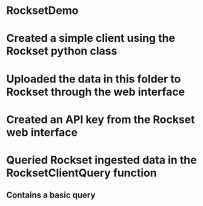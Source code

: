 # RocksetDemo
# Created a simple client using the Rockset python class
# Uploaded the data in this folder to Rockset through the web interface
# Created an API key from the Rockset web interface
# Queried Rockset ingested data in the RocksetClientQuery function
## Contains a basic query
